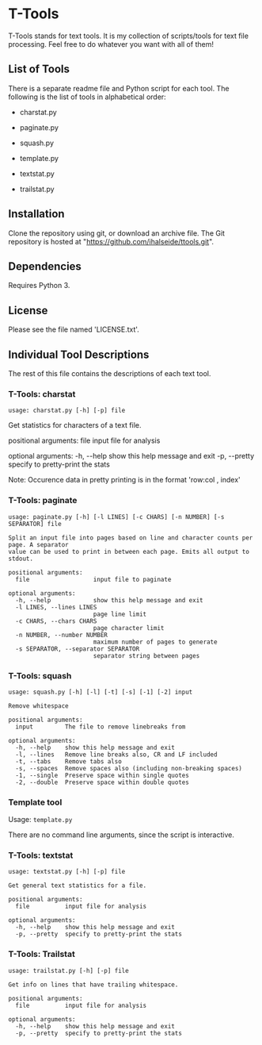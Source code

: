# T-Tools

T-Tools stands for text tools. It is my collection of scripts/tools for text file processing. Feel free to do whatever you want with all of them!

## List of Tools

There is a separate readme file and Python script for each tool. The following is the list of tools in alphabetical order:

* charstat.py

* paginate.py

* squash.py

* template.py

* textstat.py

* trailstat.py

## Installation

Clone the repository using git, or download an archive file. The Git repository is hosted at "https://github.com/ihalseide/ttools.git".

## Dependencies

Requires Python 3.

## License

Please see the file named 'LICENSE.txt'.

## Individual Tool Descriptions

The rest of this file contains the descriptions of each text tool.

### T-Tools: charstat

```
usage: charstat.py [-h] [-p] file
```

Get statistics for characters of a text file.

positional arguments:
  file          input file for analysis

optional arguments:
  -h, --help    show this help message and exit
  -p, --pretty  specify to pretty-print the stats

Note: Occurence data in pretty printing is in the format 'row:col , index'


### T-Tools: paginate

```
usage: paginate.py [-h] [-l LINES] [-c CHARS] [-n NUMBER] [-s SEPARATOR] file

Split an input file into pages based on line and character counts per page. A separator
value can be used to print in between each page. Emits all output to stdout.

positional arguments:
  file                  input file to paginate

optional arguments:
  -h, --help            show this help message and exit
  -l LINES, --lines LINES
                        page line limit
  -c CHARS, --chars CHARS
                        page character limit
  -n NUMBER, --number NUMBER
                        maximum number of pages to generate
  -s SEPARATOR, --separator SEPARATOR
                        separator string between pages
```

### T-Tools: squash

```
usage: squash.py [-h] [-l] [-t] [-s] [-1] [-2] input

Remove whitespace

positional arguments:
  input         The file to remove linebreaks from

optional arguments:
  -h, --help    show this help message and exit
  -l, --lines   Remove line breaks also, CR and LF included
  -t, --tabs    Remove tabs also
  -s, --spaces  Remove spaces also (including non-breaking spaces)
  -1, --single  Preserve space within single quotes
  -2, --double  Preserve space within double quotes
```

### Template tool

Usage: `template.py`

There are no command line arguments, since the script is interactive.

### T-Tools: textstat

```
usage: textstat.py [-h] [-p] file

Get general text statistics for a file.

positional arguments:
  file          input file for analysis

optional arguments:
  -h, --help    show this help message and exit
  -p, --pretty  specify to pretty-print the stats
```

### T-Tools: Trailstat

```
usage: trailstat.py [-h] [-p] file

Get info on lines that have trailing whitespace.

positional arguments:
  file          input file for analysis

optional arguments:
  -h, --help    show this help message and exit
  -p, --pretty  specify to pretty-print the stats
```

